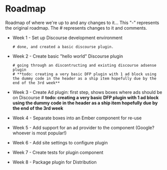 # Roadmap

Roadmap of where we're up to and any changes to it...
This "-" represents the original roadmap.  The # represents changes to it and comments.

- Week 1 - Set up Discourse development environment

      # done, and created a basic discourse plugin.

- Week 2 - Create basic "hello world" Discourse plugin

      # going through an discontructing and existing discourse adsense plugin
      # **todo: creating a very basic DFP plugin with 1 ad block using the dummy code in the header as a ship item hopefully due by the end of the 3rd week**

- Week 3 - Create Ad plugin: first step, shows boxes where ads should be on Discourse
      # **todo: creating a very basic DFP plugin with 1 ad block using the dummy code in the header as a ship item hopefully due by the end of the 3rd week**


- Week 4 - Separate boxes into an Ember component for re-use
- Week 5 - Add support for an ad provider to the component (Google? whoever is most popular!)
- Week 6 - Add site settings to configure plugin
- Week 7 - Create tests for plugin component
- Week 8 - Package plugin for Distribution
